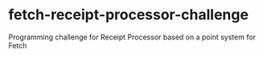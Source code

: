# fetch-receipt-processor-challenge
Programming challenge for Receipt Processor based on a point system for Fetch
